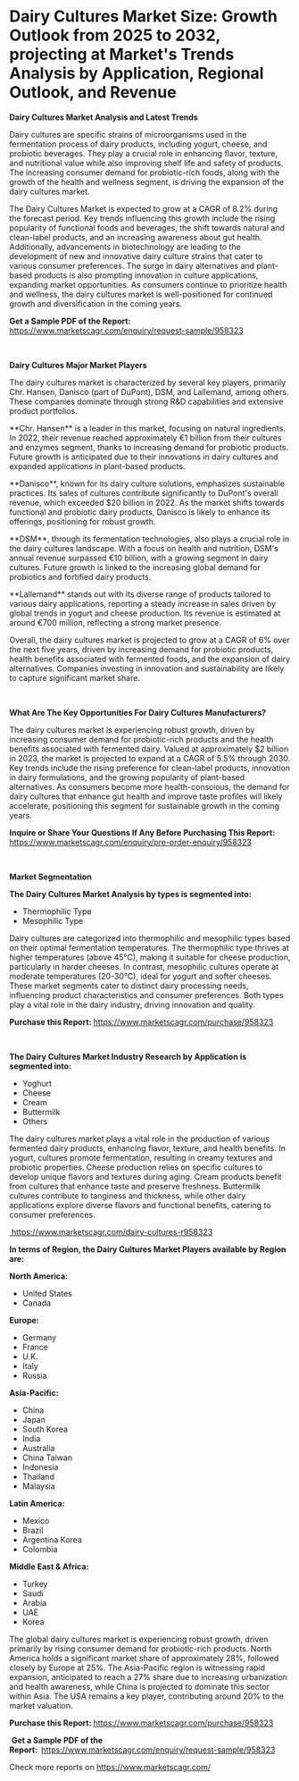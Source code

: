 <p><h1>Dairy Cultures Market Size: Growth Outlook from 2025 to 2032, projecting at Market's Trends Analysis by Application, Regional Outlook, and Revenue</h1></p><p><strong>Dairy Cultures Market Analysis and Latest Trends</strong></p>
<p><p>Dairy cultures are specific strains of microorganisms used in the fermentation process of dairy products, including yogurt, cheese, and probiotic beverages. They play a crucial role in enhancing flavor, texture, and nutritional value while also improving shelf life and safety of products. The increasing consumer demand for probiotic-rich foods, along with the growth of the health and wellness segment, is driving the expansion of the dairy cultures market.</p><p>The Dairy Cultures Market is expected to grow at a CAGR of 8.2% during the forecast period. Key trends influencing this growth include the rising popularity of functional foods and beverages, the shift towards natural and clean-label products, and an increasing awareness about gut health. Additionally, advancements in biotechnology are leading to the development of new and innovative dairy culture strains that cater to various consumer preferences. The surge in dairy alternatives and plant-based products is also prompting innovation in culture applications, expanding market opportunities. As consumers continue to prioritize health and wellness, the dairy cultures market is well-positioned for continued growth and diversification in the coming years.</p></p>
<p><strong>Get a Sample PDF of the Report:&nbsp;</strong> <a href="https://www.marketscagr.com/enquiry/request-sample/958323?utm_campaign=2138&utm_medium=2&utm_source=Github&utm_content=ia&utm_term=14022025&utm_id=dairy-cultures">https://www.marketscagr.com/enquiry/request-sample/958323</a></p>
<p>&nbsp;</p>
<p><strong>Dairy Cultures Major Market Players</strong></p>
<p><p>The dairy cultures market is characterized by several key players, primarily Chr. Hansen, Danisco (part of DuPont), DSM, and Lallemand, among others. These companies dominate through strong R&D capabilities and extensive product portfolios.</p><p>**Chr. Hansen** is a leader in this market, focusing on natural ingredients. In 2022, their revenue reached approximately €1 billion from their cultures and enzymes segment, thanks to increasing demand for probiotic products. Future growth is anticipated due to their innovations in dairy cultures and expanded applications in plant-based products.</p><p>**Danisco**, known for its dairy culture solutions, emphasizes sustainable practices. Its sales of cultures contribute significantly to DuPont's overall revenue, which exceeded $20 billion in 2022. As the market shifts towards functional and probiotic dairy products, Danisco is likely to enhance its offerings, positioning for robust growth.</p><p>**DSM**, through its fermentation technologies, also plays a crucial role in the dairy cultures landscape. With a focus on health and nutrition, DSM's annual revenue surpassed €10 billion, with a growing segment in dairy cultures. Future growth is linked to the increasing global demand for probiotics and fortified dairy products.</p><p>**Lallemand** stands out with its diverse range of products tailored to various dairy applications, reporting a steady increase in sales driven by global trends in yogurt and cheese production. Its revenue is estimated at around €700 million, reflecting a strong market presence.</p><p>Overall, the dairy cultures market is projected to grow at a CAGR of 6% over the next five years, driven by increasing demand for probiotic products, health benefits associated with fermented foods, and the expansion of dairy alternatives. Companies investing in innovation and sustainability are likely to capture significant market share.</p></p>
<p>&nbsp;</p>
<p><strong>What Are The Key Opportunities For Dairy Cultures Manufacturers?</strong></p>
<p><p>The dairy cultures market is experiencing robust growth, driven by increasing consumer demand for probiotic-rich products and the health benefits associated with fermented dairy. Valued at approximately $2 billion in 2023, the market is projected to expand at a CAGR of 5.5% through 2030. Key trends include the rising preference for clean-label products, innovation in dairy formulations, and the growing popularity of plant-based alternatives. As consumers become more health-conscious, the demand for dairy cultures that enhance gut health and improve taste profiles will likely accelerate, positioning this segment for sustainable growth in the coming years.</p></p>
<p><strong>Inquire or Share Your Questions If Any Before Purchasing This Report:</strong> <a href="https://www.marketscagr.com/enquiry/pre-order-enquiry/958323?utm_campaign=2138&utm_medium=2&utm_source=Github&utm_content=ia&utm_term=14022025&utm_id=dairy-cultures">https://www.marketscagr.com/enquiry/pre-order-enquiry/958323</a></p>
<p>&nbsp;</p>
<p><strong>Market Segmentation</strong></p>
<p><strong>The Dairy Cultures Market Analysis by types is segmented into:</strong></p>
<p><ul><li>Thermophilic Type</li><li>Mesophilic Type</li></ul></p>
<p><p>Dairy cultures are categorized into thermophilic and mesophilic types based on their optimal fermentation temperatures. The thermophilic type thrives at higher temperatures (above 45°C), making it suitable for cheese production, particularly in harder cheeses. In contrast, mesophilic cultures operate at moderate temperatures (20-30°C), ideal for yogurt and softer cheeses. These market segments cater to distinct dairy processing needs, influencing product characteristics and consumer preferences. Both types play a vital role in the dairy industry, driving innovation and quality.</p></p>
<p><strong>Purchase this Report:&nbsp;</strong><a href="https://www.marketscagr.com/purchase/958323?utm_campaign=2138&utm_medium=2&utm_source=Github&utm_content=ia&utm_term=14022025&utm_id=dairy-cultures">https://www.marketscagr.com/purchase/958323</a></p>
<p>&nbsp;</p>
<p><strong>The Dairy Cultures Market Industry Research by Application is segmented into:</strong></p>
<p><ul><li>Yoghurt</li><li>Cheese</li><li>Cream</li><li>Buttermilk</li><li>Others</li></ul></p>
<p><p>The dairy cultures market plays a vital role in the production of various fermented dairy products, enhancing flavor, texture, and health benefits. In yogurt, cultures promote fermentation, resulting in creamy textures and probiotic properties. Cheese production relies on specific cultures to develop unique flavors and textures during aging. Cream products benefit from cultures that enhance taste and preserve freshness. Buttermilk cultures contribute to tanginess and thickness, while other dairy applications explore diverse flavors and functional benefits, catering to consumer preferences.</p></p>
<p><a href="https://www.marketscagr.com/dairy-cultures-r958323?utm_campaign=2138&utm_medium=2&utm_source=Github&utm_content=ia&utm_term=14022025&utm_id=dairy-cultures">&nbsp;https://www.marketscagr.com/dairy-cultures-r958323</a></p>
<p><strong>In terms of Region, the Dairy Cultures Market Players available by Region are:</strong></p>
<p>
    <p> <strong> North America: </strong>
        <ul>
            <li>United States</li>
            <li>Canada</li>
        </ul>
        </p> 
    <p> <strong> Europe: </strong>
        <ul>
            <li>Germany</li>
            <li>France</li>
            <li>U.K.</li>
            <li>Italy</li>
            <li>Russia</li>
        </ul>
        </p> 
    <p> <strong> Asia-Pacific: </strong>
        <ul>
            <li>China</li>
            <li>Japan</li>
            <li>South Korea</li>
            <li>India</li>
            <li>Australia</li>
            <li>China Taiwan</li>
            <li>Indonesia</li>
            <li>Thailand</li>
            <li>Malaysia</li>
        </ul>
        </p> 
    <p> <strong> Latin America: </strong>
        <ul>
            <li>Mexico</li>
            <li>Brazil</li>
            <li>Argentina Korea</li>
            <li>Colombia</li>
        </ul>
        </p> 
    <p> <strong> Middle East & Africa: </strong>
        <ul>
            <li>Turkey</li>
            <li>Saudi</li>
            <li>Arabia</li>
            <li>UAE</li>
            <li>Korea</li>
        </ul>
    </p>
    </p>
<p><p>The global dairy cultures market is experiencing robust growth, driven primarily by rising consumer demand for probiotic-rich products. North America holds a significant market share of approximately 28%, followed closely by Europe at 25%. The Asia-Pacific region is witnessing rapid expansion, anticipated to reach a 27% share due to increasing urbanization and health awareness, while China is projected to dominate this sector within Asia. The USA remains a key player, contributing around 20% to the market valuation.</p></p>
<p><strong>Purchase this Report: </strong><a href="https://www.marketscagr.com/purchase/958323?utm_campaign=2138&utm_medium=2&utm_source=Github&utm_content=ia&utm_term=14022025&utm_id=dairy-cultures">https://www.marketscagr.com/purchase/958323</a></p>
<p>&nbsp;<strong>Get a Sample PDF of the Report:&nbsp;&nbsp;</strong><a href="https://www.marketscagr.com/enquiry/request-sample/958323?utm_campaign=2138&utm_medium=2&utm_source=Github&utm_content=ia&utm_term=14022025&utm_id=dairy-cultures">https://www.marketscagr.com/enquiry/request-sample/958323</a></p>
<p><strong></strong></p>
<p>Check more reports on <a href="https://www.marketscagr.com/?utm_campaign=2138&utm_medium=2&utm_source=Github&utm_content=ia&utm_term=14022025&utm_id=dairy-cultures">https://www.marketscagr.com/</a></p>